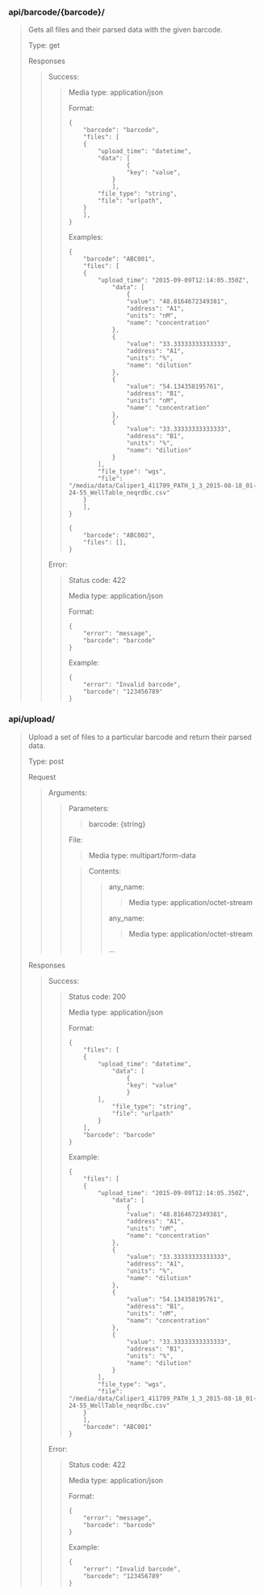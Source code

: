 ### api/barcode/{barcode}/

>Gets all files and their parsed data with the given barcode.
>
>Type: get
>
>Responses
>
>>Success:
>>
>>>Media type: application/json
>>>
>>>Format:
>>>	 
>>>	    
>>>		{
>>>			"barcode": "barcode",
>>>			"files": [
>>>	       	{
>>>	           	"upload_time": "datetime",
>>>	           	"data": [
>>>	             		{
>>>	                 	"key": "value",
>>>	               	}
>>>					],
>>>	           	"file_type": "string",
>>>	           	"file": "urlpath",
>>>	       	}
>>>	   		],
>>>		}
>>>
>>>Examples:
>>>
>>>		
>>>		{
>>>			"barcode": "ABC001",
>>>	   		"files": [
>>>	       	{
>>>	          	"upload_time": "2015-09-09T12:14:05.350Z",
>>>	            	"data": [
>>>	             		{
>>>	                 	"value": "48.8164672349381",
>>>	                    "address": "A1",
>>>	                    "units": "nM",
>>>	                    "name": "concentration"
>>>	                },
>>>	                {
>>>	                    "value": "33.33333333333333",
>>>	                    "address": "A1",
>>>	                    "units": "%",
>>>	                    "name": "dilution"
>>>	                },
>>>	                {
>>>	                    "value": "54.134358195761",
>>>	                    "address": "B1",
>>>	                    "units": "nM",
>>>	                    "name": "concentration"
>>>	                },
>>>	                {
>>>	                    "value": "33.33333333333333",
>>>	                    "address": "B1",
>>>	                    "units": "%",
>>>	                    "name": "dilution"
>>>	                }
>>>	            ],
>>>	            "file_type": "wgs",
>>>	            "file": "/media/data/Caliper1_411709_PATH_1_3_2015-08-18_01-24-55_WellTable_neqrdbc.csv"
>>>	        }
>>>	    	],
>>>		}
>>>>
>>>
>>>		{
>>>			"barcode": "ABC002",
>>>	    	"files": [],	    
>>>		}
>>
>>Error:
>>
>>>Status code: 422
>>>
>>>Media type: application/json
>>>
>>>Format:
>>>
>>>		{
>>>	    	"error": "message",
>>>	    	"barcode": "barcode"
>>>		}
>>>	
>>>Example:
>>>
>>>		{
>>>	    	"error": "Invalid barcode",
>>>	    	"barcode": "123456789"
>>>		}
>>>	 
       
### api/upload/
>Upload a set of files to a particular barcode and return their parsed data.
>
>Type: post
>
>Request
>
>>Arguments:
>>
>>>Parameters:
>>>
>>>>barcode: {string}
>>>
>>>File:
>>>>
>>>>Media type: multipart/form-data
>>>
>>>>Contents:
>>>>
>>>>>any_name: 
>>>>>>Media type: application/octet-stream
>>>>>
>>>>>any_name: 
>>>>>>Media type: application/octet-stream
>>>>>
>>>>>...
>
>Responses
>
>>Success:
>>
>>>Status code: 200
>>>
>>>Media type: application/json
>>>
>>>Format:
>>>
>>>		{
>>>	    	"files": [
>>>	       	{
>>>	          	"upload_time": "datetime",
>>>	            	"data": [
>>>	             		{
>>>	                 	"key": "value"
>>>	                	}
>>>	          	],
>>>	            	"file_type": "string",
>>>	            	"file": "urlpath"
>>>	        	}
>>>	    	],
>>>	    	"barcode": "barcode"
>>>		}
>>>	
>>>Example:
>>>
>>>		{
>>>	   		"files": [
>>>	       	{
>>>	          	"upload_time": "2015-09-09T12:14:05.350Z",
>>>	            	"data": [
>>>	             		{
>>>	                 	"value": "48.8164672349381",
>>>	                    "address": "A1",
>>>	                    "units": "nM",
>>>	                    "name": "concentration"
>>>	                },
>>>	                {
>>>	                    "value": "33.33333333333333",
>>>	                    "address": "A1",
>>>	                    "units": "%",
>>>	                    "name": "dilution"
>>>	                },
>>>	                {
>>>	                    "value": "54.134358195761",
>>>	                    "address": "B1",
>>>	                    "units": "nM",
>>>	                    "name": "concentration"
>>>	                },
>>>	                {
>>>	                    "value": "33.33333333333333",
>>>	                    "address": "B1",
>>>	                    "units": "%",
>>>	                    "name": "dilution"
>>>	                }
>>>	            ],
>>>	            "file_type": "wgs",
>>>	            "file": "/media/data/Caliper1_411709_PATH_1_3_2015-08-18_01-24-55_WellTable_neqrdbc.csv"
>>>	       	}
>>>	    	],
>>>	    	"barcode": "ABC001"
>>>		}
>>
>>Error:
>>
>>>Status code: 422
>>>
>>>Media type: application/json
>>>
>>>Format:
>>>
>>>		{
>>>	   		"error": "message",
>>>	   		"barcode": "barcode"
>>>		}
>>>	
>>>Example:
>>>
>>>		{
>>>	    	"error": "Invalid barcode",
>>>	    	"barcode": "123456789"
>>>		}
                    
